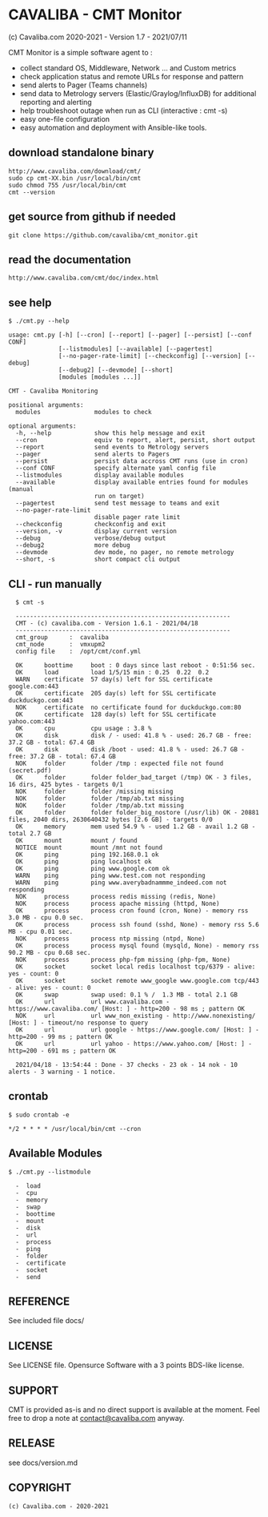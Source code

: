 CAVALIBA - CMT Monitor 
======================

(c) Cavaliba.com 2020-2021  - Version 1.7 - 2021/07/11


CMT Monitor is a simple software agent to :

* collect standard OS, Middleware, Network ... and Custom metrics
* check application status and remote URLs  for response and pattern
* send alerts to Pager (Teams channels)
* send data to Metrology servers (Elastic/Graylog/InfluxDB) for additional reporting and alerting
* help troubleshoot outage when run as CLI (interactive : cmt -s)
* easy one-file configuration
* easy automation and deployment with Ansible-like tools.


download standalone binary
--------------------------

    http://www.cavaliba.com/download/cmt/
    sudo cp cmt-XX.bin /usr/local/bin/cmt
    sudo chmod 755 /usr/local/bin/cmt
    cmt --version

get source from github if needed
---------------------------------

    git clone https://github.com/cavaliba/cmt_monitor.git

read the documentation
----------------------

    http://www.cavaliba.com/cmt/doc/index.html


see help
--------

    $ ./cmt.py --help

    usage: cmt.py [-h] [--cron] [--report] [--pager] [--persist] [--conf CONF]
                  [--listmodules] [--available] [--pagertest]
                  [--no-pager-rate-limit] [--checkconfig] [--version] [--debug]
                  [--debug2] [--devmode] [--short]
                  [modules [modules ...]]

    CMT - Cavaliba Monitoring

    positional arguments:
      modules               modules to check

    optional arguments:
      -h, --help            show this help message and exit
      --cron                equiv to report, alert, persist, short output
      --report              send events to Metrology servers
      --pager               send alerts to Pagers
      --persist             persist data accross CMT runs (use in cron)
      --conf CONF           specify alternate yaml config file
      --listmodules         display available modules
      --available           display available entries found for modules (manual
                            run on target)
      --pagertest           send test message to teams and exit
      --no-pager-rate-limit
                            disable pager rate limit
      --checkconfig         checkconfig and exit
      --version, -v         display current version
      --debug               verbose/debug output
      --debug2              more debug
      --devmode             dev mode, no pager, no remote metrology
      --short, -s           short compact cli output


CLI - run manually
------------------

      $ cmt -s

      ------------------------------------------------------------
      CMT - (c) cavaliba.com - Version 1.6.1 - 2021/04/18
      ------------------------------------------------------------
      cmt_group      :  cavaliba
      cmt_node       :  vmxupm2
      config file    :  /opt/cmt/conf.yml

      OK      boottime     boot : 0 days since last reboot - 0:51:56 sec.
      OK      load         load 1/5/15 min : 0.25  0.22  0.2
      WARN    certificate  57 day(s) left for SSL certificate google.com:443
      OK      certificate  205 day(s) left for SSL certificate duckduckgo.com:443
      NOK     certificate  no certificate found for duckduckgo.com:80
      OK      certificate  128 day(s) left for SSL certificate yahoo.com:443
      OK      cpu          cpu usage : 3.8 %
      OK      disk         disk / - used: 41.8 % - used: 26.7 GB - free: 37.2 GB - total: 67.4 GB 
      OK      disk         disk /boot - used: 41.8 % - used: 26.7 GB - free: 37.2 GB - total: 67.4 GB 
      NOK     folder       folder /tmp : expected file not found (secret.pdf)
      OK      folder       folder folder_bad_target (/tmp) OK - 3 files, 16 dirs, 425 bytes - targets 0/1
      NOK     folder       folder /missing missing
      NOK     folder       folder /tmp/ab.txt missing
      NOK     folder       folder /tmp/ab.txt missing
      OK      folder       folder folder_big_nostore (/usr/lib) OK - 20881 files, 2040 dirs, 2630640432 bytes [2.6 GB] - targets 0/0
      OK      memory       mem used 54.9 % - used 1.2 GB - avail 1.2 GB - total 2.7 GB
      OK      mount        mount / found
      NOTICE  mount        mount /mnt not found
      OK      ping         ping 192.168.0.1 ok
      OK      ping         ping localhost ok
      OK      ping         ping www.google.com ok
      WARN    ping         ping www.test.com not responding
      WARN    ping         ping www.averybadnammme_indeed.com not responding
      NOK     process      process redis missing (redis, None)
      NOK     process      process apache missing (httpd, None)
      OK      process      process cron found (cron, None) - memory rss 3.0 MB - cpu 0.0 sec.
      OK      process      process ssh found (sshd, None) - memory rss 5.6 MB - cpu 0.01 sec.
      NOK     process      process ntp missing (ntpd, None)
      OK      process      process mysql found (mysqld, None) - memory rss 90.2 MB - cpu 0.68 sec.
      NOK     process      process php-fpm missing (php-fpm, None)
      OK      socket       socket local redis localhost tcp/6379 - alive: yes - count: 0
      OK      socket       socket remote www_google www.google.com tcp/443 - alive: yes - count: 0
      OK      swap         swap used: 0.1 % /  1.3 MB - total 2.1 GB
      OK      url          url www.cavaliba.com - https://www.cavaliba.com/ [Host: ] - http=200 - 98 ms ; pattern OK
      NOK     url          url www_non_existing - http://www.nonexisting/ [Host: ] - timeout/no response to query
      OK      url          url google - https://www.google.com/ [Host: ] - http=200 - 99 ms ; pattern OK
      OK      url          url yahoo - https://www.yahoo.com/ [Host: ] - http=200 - 691 ms ; pattern OK

      2021/04/18 - 13:54:44 : Done - 37 checks - 23 ok - 14 nok - 10 alerts - 3 warning - 1 notice.

crontab
-------

    $ sudo crontab -e

    */2 * * * * /usr/local/bin/cmt --cron


Available Modules
-----------------

    $ ./cmt.py --listmodule

      -  load
      -  cpu
      -  memory
      -  swap
      -  boottime
      -  mount
      -  disk
      -  url
      -  process
      -  ping
      -  folder
      -  certificate
      -  socket
      -  send


REFERENCE
---------
See included file docs/

LICENSE
-------
See LICENSE file. Opensurce Software with a 3 points BDS-like license.

SUPPORT
-------
CMT is provided as-is and no direct support is available at the moment. 
Feel free to drop a note at contact@cavaliba.com anyway.

RELEASE
--------
see docs/version.md


COPYRIGHT
---------

    (c) Cavaliba.com - 2020-2021

